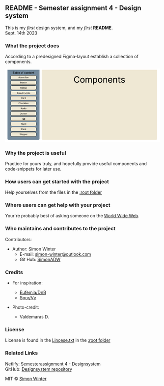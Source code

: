 ## README - Semester assignment 4 - Design system
This is my _first_ design system, and my _first_ **README**.  
Sept. 14th 2023

### What the project does  
According to a predesigned Figma-layout establish a collection of components.  

![Screenshot of components TOC](./assets/Design%20system%20Screenshot%20.png)

### Why the project is useful  
Practice for yours truly, and hopefully provide useful components and code-snippets for later use. 
	
### How users can get started with the project  
Help yourselves from the files in the [:root folder][] 

### Where users can get help with your project  
Your´re probably best of asking someone on the [World Wide Web](www.google.com).

### Who maintains and contributes to the project  
Contributors:  
* Author: Simon Winter  
	* E-mail: simon-winter@outlook.com
	* Git Hub: [SimonADW](https://github.com/SimonADW)


### Credits  
* For inspiration:  
	* [Eufemia/DnB](https://eufemia.dnb.no/)
	* [Spor/Vy](https://spor.cloud.vy.no/)  

* Photo-credit:
	* Valdemaras D.

### License  
License is found in the [Lincese.txt](License.txt) in the [:root folder][] 

### Related Links
Netlify: [Semesterassignment 4 - Designsystem](https://bucolic-douhua-19060b.netlify.app)  
GitHub: [Designsystem repository](https://github.com/SimonADW/230830-design-system-one)

 

MIT © [Simon Winter](https://github.com/SimonADW)




[:root folder]: ./	

